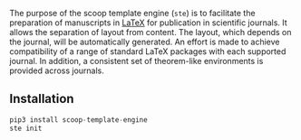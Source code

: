 The purpose of the scoop template engine (`ste`) is to facilitate the preparation of manuscripts in [LaTeX](https://www.latex-project.org/) for publication in scientific journals.
It allows the separation of layout from content.
The layout, which depends on the journal, will be automatically generated.
An effort is made to achieve compatibility of a range of standard LaTeX packages with each supported journal.
In addition, a consistent set of theorem-like environments is provided across journals. 


## Installation
```python
pip3 install scoop-template-engine
ste init
```

